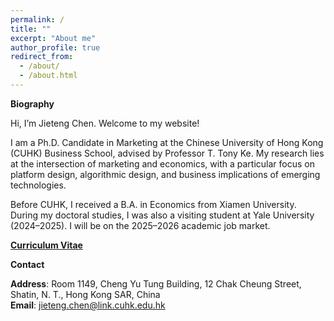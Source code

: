 ```yaml
---
permalink: /
title: ""
excerpt: "About me"
author_profile: true
redirect_from: 
  - /about/
  - /about.html
---
```

**Biography**

Hi, I’m Jieteng Chen. Welcome to my website!

I am a Ph.D. Candidate in Marketing at the Chinese University of Hong Kong (CUHK) Business School, advised by Professor T. Tony Ke. My research lies at the intersection of marketing and economics, with a particular focus on platform design, algorithmic design, and business implications of emerging technologies. 


Before CUHK, I received a B.A. in Economics from Xiamen University. During my doctoral studies, I was also a visiting student at Yale University (2024–2025). I will be on the 2025–2026 academic job market. 

[**Curriculum Vitae**](https://jietengchen.github.io/files/CV.pdf)



**Contact**

**Address**: Room 1149, Cheng Yu Tung Building, 12 Chak Cheung Street, Shatin, N. T., Hong Kong SAR, China  \
**Email**: [jieteng.chen@link.cuhk.edu.hk](mailto:jieteng.chen@link.cuhk.edu.hk)  
